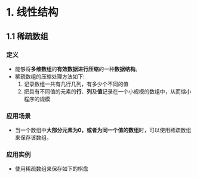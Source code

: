 # 1. 线性结构
## 1.1 稀疏数组
### 定义
  * 能够将**多维数组**的**有效数据进行压缩**的一种**数据结构**。<br />
  * 稀疏数组的压缩处理方法如下:
    1. 记录数组一共有几行几列，有多少个不同的值
    2. 把具有不同值的元素的**行**、**列**及**值**记录在一个小规模的数组中，从而缩小程序的规模

### 应用场景
  * 当一个数组中**大部分元素为0，或者为同一个值的数组**时，可以使用稀疏数组来保存该数组。

### 应用实例
  * 使用稀疏数组来保存如下的棋盘
